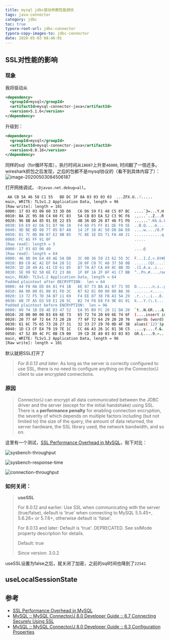 ```yaml
---
title: mysql jdbc驱动参数性能调优
tags: java-connector
category: jdbc
toc: true
typora-root-url: jdbc-connector
typora-copy-images-to: jdbc-connector
date: 2020-05-03 08:46:01
---
```




## SSL对性能的影响

### 现象

我将驱动从

```xml
<dependency>
  <groupId>mysql</groupId>
  <artifactId>mysql-connector-java</artifactId>
  <version>5.1.6</version>
</dependency>
```

升级到：

```xml
<dependency>
  <groupId>mysql</groupId>
  <artifactId>mysql-connector-java</artifactId>
  <version>8.0.16</version>
</dependency>
```

同样的sql（for循环写库），执行时间从`18607`上升至`46000`, 时间翻了一倍还多。wireshark抓包之后发现，之后的包都不是mysql协议的（看不到具体内容了）：
![image-20200503084506187](/image-20200503084506187.png)

打开网络调试，`-Djavax.net.debug=all`，

```bash
 AA CB 5A 46 58 C1 55   BD DC 3F 8A 03 03 03 03  ...ZFX.U..?.....
main, WRITE: TLSv1.2 Application Data, length = 96
[Raw write]: length = 101
0000: 17 03 03 00 60 33 3D D6   C6 D6 59 F1 48 C5 07 BC  ....`3=...Y.H...
0010: BA 2C 95 88 C4 60 FC 83   5A CB B3 EA 52 C3 9C F6  .,...`..Z...R...
0020: 96 8B A4 85 01 EE 22 E5   4B 36 DD 26 87 46 F1 FD  ......".K6.&.F..
0030: E9 E9 42 DA 51 D7 96 10   F4 6D F5 FF 81 DE F0 5E  ..B.Q....m.....^
0040: 9D BE 8D 08 77 05 B7 A0   14 2F 38 AC 50 D8 DA E0  ....w..../8.P...
0050: D1 7C 0D B8 07 E2 8B 05   7C 8E 1E D5 71 FA 48 21  ............q.H!
0060: FC A5 FF 91 0F                                     .....
[Raw read]: length = 5
0000: 17 03 03 00 40                                     ....@
[Raw read]: length = 64
0000: 46 0D 04 E4 49 AE 5A DB   3C 0B 36 59 23 62 55 3C  F...I.Z.<.6Y#bU<
0010: B9 C0 AC A2 EF 04 28 51   28 0F C0 7C A8 37 58 0B  ......(Q(....7X.
0020: 1D 28 49 A1 41 CD 61 85   B7 7A A7 CA A9 8C 8B 3D  .(I.A.a..z.....=
0030: 5E 99 92 50 6E F2 23 86   1F 8F 1A 2F 6F 41 C7 BB  ^..Pn.#..../oA..
main, READ: TLSv1.2 Application Data, length = 64
Padded plaintext after DECRYPTION:  len = 64
0000: 44 F8 0A ED 84 81 F4 1B   6E 87 73 BA A1 67 71 95  D.......n.s..gq.
0010: 0A 00 00 01 00 01 FD 3C   B7 02 01 00 00 00 BA 36  .......<.......6
0020: 13 72 F5 7D 3A B7 11 69   F4 EE 87 38 FB A3 5A 29  .r..:..i...8..Z)
0030: 6B 7F A5 D3 59 E1 28 5C   B2 74 F8 E8 F4 9E 01 01  k...Y.(\.t......
Padded plaintext before ENCRYPTION:  len = 96
0000: 60 74 1B E8 4E D3 47 52   EA 95 B9 FC 26 11 DA 20  `t..N.GR....&.. 
0010: 28 00 00 00 03 69 6E 73   65 72 74 20 69 6E 74 6F  (....insert into
0020: 20 77 6F 72 64 73 20 28   77 6F 72 64 29 20 20 76   words (word)  v
0030: 61 6C 75 65 73 28 27 31   32 33 27 29 70 0D 4F 3B  alues('123')p.O;
0040: 1D C3 CF E4 79 19 7E 1C   CC 66 A3 26 1C 81 38 C5  ....y....f.&..8.
0050: 47 52 89 4C FC 0B C9 00   39 CD 3E A9 03 03 03 03  GR.L....9.>.....
main, WRITE: TLSv1.2 Application Data, length = 96
[Raw write]: length = 101
```

默认就把SSL打开了

> *For 8.0.13 and later:* As long as the server is correctly configured to use SSL, there is no need to configure anything on the Connector/J client to use encrypted connections.

### 原因

> Connector/J can encrypt all data communicated between the JDBC driver and the server (except for the initial handshake) using SSL. There is a **performance penalty** for enabling connection encryption, the severity of which depends on multiple factors including (but not limited to) the size of the query, the amount of data returned, the server hardware, the SSL library used, the network bandwidth, and so on.

这里有一个测试，[SSL Performance Overhead in MySQL](https://www.percona.com/blog/2013/10/10/mysql-ssl-performance-overhead/)，贴下对比：

![sysbench-throughput](/sysbench-throughput.png)

![sysbench-response-time](/sysbench-response-time.png)

![connection-throughput](/connection-throughput.png)

### 如何关闭：

> **useSSL**
>
> For 8.0.12 and earlier: Use SSL when communicating with the server (true/false), default is 'true' when connecting to MySQL 5.5.45+, 5.6.26+ or 5.7.6+, otherwise default is 'false'.
>
> For 8.0.13 and later: Default is 'true'. DEPRECATED. See sslMode property description for details.
>
> Default: true
>
> Since version: 3.0.2

useSSL设置为false之后，就关闭了加密，之前的sql时间也降到了`22541`

## useLocalSessionState



## 参考

- [SSL Performance Overhead in MySQL](https://www.percona.com/blog/2013/10/10/mysql-ssl-performance-overhead/)
- [MySQL :: MySQL Connector/J 8.0 Developer Guide :: 6.7 Connecting Securely Using SSL](https://dev.mysql.com/doc/connector-j/8.0/en/connector-j-reference-using-ssl.html)
- [MySQL :: MySQL Connector/J 8.0 Developer Guide :: 6.3 Configuration Properties](https://dev.mysql.com/doc/connector-j/8.0/en/connector-j-reference-configuration-properties.html)

